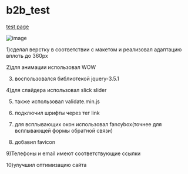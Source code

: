 # b2b_test

[test page](https://ilya111kudryashov.github.io/test_b2b/)

![image](https://github.com/Ilya111Kudryashov/b2b_test/assets/44931669/eb62ef73-f93f-4b5b-8796-cd440e0a1361)

1)сделал верстку в соответствии с макетом и реализовал адаптацию вплоть до 360рх

2)для анимации использовал WOW

3) воспользовался библиотекой jquery-3.5.1

4)для слайдера использовал slick slider

5) также использовал validate.min.js

6) подключил шрифты через тег link

7) для всплывающих окон использовал fancybox(точнее для всплывающей формы обратной связи)

8) добавил favicon

9)Телефоны и email имеют соответствующие ссылки  

10)улучшил оптимизацию сайта
